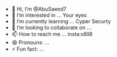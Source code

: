 - 👋 Hi, I’m @AbuSaeed7
- 👀 I’m interested in ... Your eyes
- 🌱 I’m currently learning ... Cyper Securty
- 💞️ I’m looking to collaborate on ...
- 📫 How to reach me ... insta:x8ll8 
- 😄 Pronouns: ...
- ⚡ Fun fact: ...

<!---
AbuSaeed7/AbuSaeed7 is a ✨ special ✨ repository because its `README.md` (this file) appears on your GitHub profile.
You can click the Preview link to take a look at your changes.
--->
